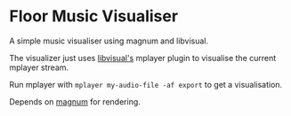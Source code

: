 Floor Music Visualiser
======================

A simple music visualiser using magnum and libvisual.

The visualizer just uses [libvisual's](http://libvisual.org) mplayer plugin to visualise the current mplayer stream.

Run mplayer with `mplayer my-audio-file -af export` to get a visualisation.

Depends on [magnum](https://github.com/mosra/magnum) for rendering.
